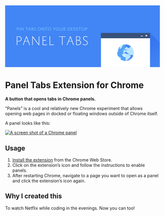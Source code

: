 ![Panel Tabs Icon](/images/promotional/promotional-1400.png)

Panel Tabs Extension for Chrome
===============================

**A button that opens tabs in Chrome panels.**

“Panels” is a cool and relatively new Chrome experiment that allows opening
web pages in docked or floating windows outside of Chrome itself.

A panel looks like this:

[![A screen shot of a Chrome panel][1]][2]

Usage
-----

1. [Install the extension][3] from the Chrome Web Store.
2. Click on the extension’s icon and follow the instructions to enable panels.
3. After restarting Chrome, navigate to a page you want to open as a panel
   and click the extension’s icon again.

Why I created this
------------------

To watch Netflix while coding in the evenings. Now you can too!


[1]: https://i.imgur.com/r6Y5n0dl.jpg
[2]: https://i.imgur.com/r6Y5n0d.jpg
[3]: https://chrome.google.com/webstore/detail/cafiainadjhopgdkmgcjiokknjkbhbha
